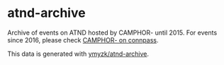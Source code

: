 # atnd-archive
Archive of events on ATND hosted by CAMPHOR- until 2015.
For events since 2016, please check [CAMPHOR- on connpass](https://camphor.connpass.com/).

This data is generated with [ymyzk/atnd-archive](https://github.com/ymyzk/atnd-archive).
